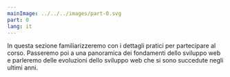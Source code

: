 ```yaml
---
mainImage: ../../../images/part-0.svg
part: 0
lang: it
---
```


<div class="intro">

In questa sezione familiarizzeremo con i dettagli pratici per partecipare al corso. Passeremo poi a una panoramica dei fondamenti dello sviluppo web e parleremo delle evoluzioni dello sviluppo web che si sono succedute negli ultimi anni. 

</div>